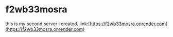 # f2wb33mosra
this is my second server i created.
link:[https://f2wb33mosra.onrender.com](https://f2wb33mosra.onrender.com)
